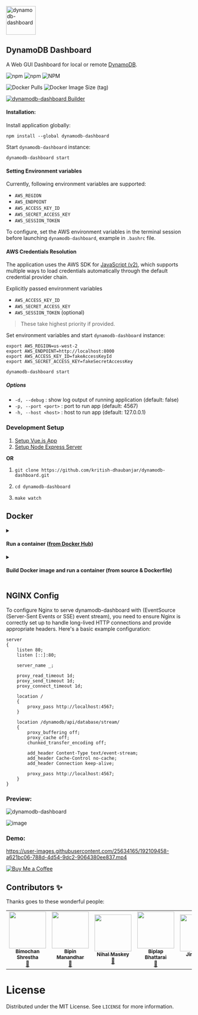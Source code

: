 <img width="80" height="78" alt="dynamodb-dashboard" src="https://github.com/user-attachments/assets/2d236911-32bb-4fc1-9af5-ee494da076e8" />

## DynamoDB Dashboard

A Web GUI Dashboard for local or remote [DynamoDB](https://aws.amazon.com/blogs/aws/dynamodb-local-for-desktop-development/).

![npm](https://img.shields.io/npm/v/dynamodb-dashboard?label=npm&style=flat-square) ![npm](https://img.shields.io/npm/dw/dynamodb-dashboard?style=flat-square) ![NPM](https://img.shields.io/npm/l/dynamodb-dashboard?style=flat-square)

![Docker Pulls](https://img.shields.io/docker/pulls/kritishdhaubanjar/dynamodb-dashboard?style=flat-square) ![Docker Image Size (tag)](https://img.shields.io/docker/image-size/kritishdhaubanjar/dynamodb-dashboard/latest?style=flat-square)

[![dynamodb-dashboard Builder](https://img.shields.io/github/actions/workflow/status/kritish-dhaubanjar/dynamodb-dashboard/build.yml?branch=main&label=dynamodb-dashboard%20Builder&style=flat-square)](https://github.com/kritish-dhaubanjar/dynamodb-dashboard/actions/workflows/build.yml)

#### Installation:
Install application globally:
```shell
npm install --global dynamodb-dashboard
```

Start `dynamodb-dashboard` instance:
```shell
dynamodb-dashboard start
```

#### Setting Environment variables
Currently, following environment variables are supported:
- `AWS_REGION`
- `AWS_ENDPOINT`
- `AWS_ACCESS_KEY_ID`
- `AWS_SECRET_ACCESS_KEY`
- `AWS_SESSION_TOKEN`

To configure, set the AWS environment variables in the terminal session before launching `dynamodb-dashboard`, example in `.bashrc` file.

#### AWS Credentials Resolution
The application uses the AWS SDK for [JavaScript (v2)](https://docs.aws.amazon.com/sdk-for-javascript/v2/developer-guide/setting-credentials-node.html), which supports multiple ways to load credentials automatically through the default credential provider chain.

Explicitly passed environment variables
- `AWS_ACCESS_KEY_ID`
- `AWS_SECRET_ACCESS_KEY`
- `AWS_SESSION_TOKEN` (optional)
> These take highest priority if provided.

Set environment variables and start `dynamodb-dashboard` instance:

```shell
export AWS_REGION=us-west-2
export AWS_ENDPOINT=http://localhost:8000
export AWS_ACCESS_KEY_ID=fakeAccessKeyId
export AWS_SECRET_ACCESS_KEY=fakeSecretAccessKey

dynamodb-dashboard start
```

##### Options
- `-d, --debug` : show log output of running application (default: false)
- `-p, --port <port>` : port to run app (default: 4567)
- `-h, --host <host>` : host to run app (default: 127.0.0.1)

### Development Setup
1. [Setup Vue.js App](https://github.com/kritish-dhaubanjar/dynamodb-dashboard/tree/main/app)
2. [Setup Node Express Server](https://github.com/kritish-dhaubanjar/dynamodb-dashboard/tree/main/server)

**OR**

1.  ```shell
    git clone https://github.com/kritish-dhaubanjar/dynamodb-dashboard.git
    ```
2. ```shell
   cd dynamodb-dashboard
   ```
3. ```shell
   make watch
   ```

## Docker

<details>
  <summary><h4>Run a container (<a href="https://hub.docker.com/r/kritishdhaubanjar/dynamodb-dashboard">from Docker Hub</a>)</h4></summary>

  1. ```shell
     docker pull kritishdhaubanjar/dynamodb-dashboard:latest
     ```
  2. ```shell
     docker run -p 8080:4567 kritishdhaubanjar/dynamodb-dashboard:latest
     ```
  *Environment Variables:*
  - `AWS_REGION`
  - `AWS_ENDPOINT`
  - `AWS_ACCESS_KEY_ID` (optional)
  - `AWS_SECRET_ACCESS_KEY` (optional)
  - `AWS_SESSION_TOKEN` (optional)
</details>
<details>
  <summary><h4>Build Docker image and run a container (from source & Dockerfile)</h4></summary>
  
  **a. Clone Repository**
  1. ```shell
     git clone https://github.com/kritish-dhaubanjar/dynamodb-dashboard.git
     ```
  2. ```shell
     cd dynamodb-dashboard
     ```
  
  **b. Build Docker Image**
  ```shell
  docker build . -t dynamodb-dashboard:local
  ```
  
  *Build Arguments:*
  - `PORT_ARG` (default: `4567`)
  - `HOST_ARG` (default: `0.0.0.0`)
  - `PREFIX_ARG` (default: `dynamodb`, prefix of route URIs)
  
  **c. Run Docker Container**
  ```shell
  docker run -p 8080:4567 dynamodb-dashboard:local
  ```
  
  *Environment Variables:*
  - `AWS_REGION`
  - `AWS_ENDPOINT`
  - `AWS_ACCESS_KEY_ID` (optional)
  - `AWS_SECRET_ACCESS_KEY` (optional)
  - `AWS_SESSION_TOKEN` (optional)
  
  *NOTE: For dynamodb running in the host machine, use flag `--network=host` for running dynamodb-dashboard container.*
</details>

## NGINX Config
To configure Nginx to serve dynamodb-dashboard with (EventSource (Server-Sent Events or SSE) event stream), you need to ensure Nginx is correctly set up to handle long-lived HTTP connections and provide appropriate headers. Here's a basic example configuration:
```nginx
server
{
    listen 80;
    listen [::]:80;

    server_name _;

    proxy_read_timeout 1d;
    proxy_send_timeout 1d;
    proxy_connect_timeout 1d;

    location /
    {
        proxy_pass http://localhost:4567;
    }

    location /dynamodb/api/database/stream/
    {
        proxy_buffering off;
        proxy_cache off;
        chunked_transfer_encoding off;

        add_header Content-Type text/event-stream;
        add_header Cache-Control no-cache;
        add_header Connection keep-alive;

        proxy_pass http://localhost:4567;
    }
}
```

### Preview:
![dynamodb-dashboard](https://user-images.githubusercontent.com/25634165/213922274-d70cde00-4d70-47ac-ab84-68b6f0933d58.png)

![image](https://user-images.githubusercontent.com/25634165/215118400-fe18ea87-5562-4e7d-be7b-ccf61a3fbe99.png)

### Demo:
https://user-images.githubusercontent.com/25634165/192109458-a621bc06-788d-4d54-9dc2-9064380ee837.mp4

[![Buy Me a Coffee](https://img.shields.io/badge/Buy%20me%20a%20coffee-orange?style=for-the-badge&logo=buy-me-a-coffee)](https://www.buymeacoffee.com/kritishdhaubanjar)

## Contributors ✨

Thanks goes to these wonderful people:

<table>
  <tr>
    <td align="center"><a href="https://github.com/sbimochan"><img src="https://avatars.githubusercontent.com/u/11685953?v=4" width="100px;" alt=""/><br /><sub><b>Bimochan Shrestha</b></sub></a><br /><a href="https://github.com/kritish-dhaubanjar/dynamodb-dashboard/commits?author=sbimochan" title="Commits">📖</a></td>
    <td align="center"><a href="https://github.com/bipinmdr07"><img src="https://avatars.githubusercontent.com/u/16375412?v=4" width="100px;" alt=""/><br /><sub><b>Bipin Manandhar</b></sub></a><br /><a href="https://github.com/kritish-dhaubanjar/dynamodb-dashboard/commits?author=bipinmdr07" title="Commits">📖</a></td>
    <td align="center"><a href="https://github.com/maskeynihal"><img src="https://avatars.githubusercontent.com/u/26411488?v=4" width="100px;" alt=""/><br /><sub><b>Nihal Maskey</b></sub></a><br /><a href="https://github.com/kritish-dhaubanjar/dynamodb-dashboard/commits?author=maskeynihal" title="Commits">📖</a></td>
    <td align="center"><a href="https://github.com/bhattaraib58"><img src="https://avatars.githubusercontent.com/u/15843175?v=4" width="100px;" alt=""/><br /><sub><b>Biplap Bhattarai</b></sub></a><br /><a href="https://github.com/kritish-dhaubanjar/dynamodb-dashboard/commits?author=bhattaraib58" title="Commits">📖</a></td>
    <td align="center"><a href="https://github.com/JimDabell"><img src="https://avatars.githubusercontent.com/u/5674?v=4" width="100px;" alt=""/><br /><sub><b>Jim Dabell</b></sub></a><br /><a href="https://github.com/kritish-dhaubanjar/dynamodb-dashboard/commits?author=JimDabell" title="Commits">📖</a></td>
    <td align="center"><a href="https://github.com/yyyoichi"><img src="https://avatars.githubusercontent.com/u/67273105?v=4" width="100px;" alt=""/><br /><sub><b>yyyoichi</b></sub></a><br /><a href="https://github.com/kritish-dhaubanjar/dynamodb-dashboard/commits?author=yyyoichi" title="Commits">📖</a></td>
    <td align="center"><a href="https://github.com/akhilputhiry"><img src="https://avatars.githubusercontent.com/u/747410?v=4" width="100px;" alt=""/><br /><sub><b>Akhil Lawrence </b></sub></a><br /><a href="https://github.com/kritish-dhaubanjar/dynamodb-dashboard/pulls?q=is%3Apr+author%3Aakhilputhiry+is%3Aclosed" title="Commits">📖</a></td>
  </tr>
</table>

# License
Distributed under the MIT License. See `LICENSE` for more information.
